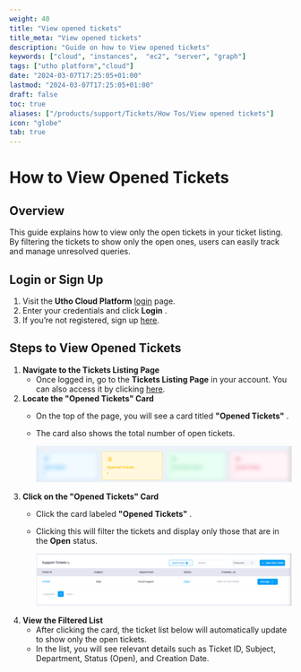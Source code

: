```yaml
---
weight: 40
title: "View opened tickets"
title_meta: "View opened tickets"
description: "Guide on how to View opened tickets"
keywords: ["cloud", "instances",  "ec2", "server", "graph"]
tags: ["utho platform","cloud"]
date: "2024-03-07T17:25:05+01:00"
lastmod: "2024-03-07T17:25:05+01:00"
draft: false
toc: true
aliases: ["/products/support/Tickets/How Tos/View opened tickets"]
icon: "globe"
tab: true
---
```




# **How to View Opened Tickets**

## **Overview**

This guide explains how to view only the open tickets in your ticket listing. By filtering the tickets to show only the open ones, users can easily track and manage unresolved queries.

## **Login or Sign Up**

1. Visit the **Utho Cloud Platform** [login](https://console.utho.com/login) page.
2. Enter your credentials and click  **Login** .
3. If you’re not registered, sign up [here](https://console.utho.com/signup).

## **Steps to View Opened Tickets**

1. **Navigate to the Tickets Listing Page**
   * Once logged in, go to the **Tickets Listing Page** in your account. You can also access it by clicking [here](https://console.utho.com/ticket "Tickets Listing Page").
2. **Locate the "Opened Tickets" Card**
   * On the top of the page, you will see a card titled  **"Opened Tickets"** .
   * The card also shows the total number of open tickets.

     ![1743841442307](image/index/1743841442307.png)
3. **Click on the "Opened Tickets" Card**
   * Click the card labeled  **"Opened Tickets"** .
   * Clicking this will filter the tickets and display only those that are in the **Open** status.

     ![1743841460831](image/index/1743841460831.png)
4. **View the Filtered List**
   * After clicking the card, the ticket list below will automatically update to show only the open tickets.
   * In the list, you will see relevant details such as Ticket ID, Subject, Department, Status (Open), and Creation Date.

